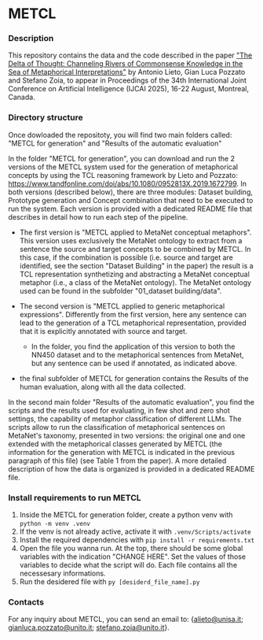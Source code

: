 # METCL

### Description

This repository contains the data and the code described in the paper ["The Delta of Thought: Channeling Rivers of Commonsense Knowledge in the Sea of Metaphorical Interpretations"](https://github.com/StefanoZoia/METCL/blob/main/IJCAI__25_Lieto_Pozzato_Zoia.pdf) by Antonio Lieto, Gian Luca Pozzato and Stefano Zoia, to appear in Proceedings of the 34th International Joint Conference on Artificial Intelligence (IJCAI 2025), 16-22 August, Montreal, Canada. 

### Directory structure

Once dowloaded the repositoty, you will find two main folders called: "METCL for generation" and "Results of the automatic evaluation"

In the folder "METCL for generation", you can download and run the 2 versions of the METCL system used for the generation of metaphorical concepts by using the TCL reasoning framework by Lieto and Pozzato: https://www.tandfonline.com/doi/abs/10.1080/0952813X.2019.1672799. In both versions (described below), there are three modules: Dataset building, Prototype generation and Concept combination that need to be executed to run the system. Each version is provided with a dedicated README file that describes in detail how to run each step of the pipeline.

- The first version is "METCL applied to MetaNet conceptual metaphors". This version uses exclusively the MetaNet ontology to extract from a sentence the source and target concepts to be combined by METCL. In this case, if the combination is possible (i.e. source and target are identified, see the section "Dataset Building" in the paper) the result is a TCL representation synthetizing and abstracting a MetaNet conceptual metaphor (i.e., a class of the MetaNet ontology). The MetaNet ontology used can be found in the subfolder "01_dataset building/data".

- The second version is "METCL applied to generic metaphorical expressions". Differently from the first version, here any sentence can lead to the generation of a TCL metaphorical representation, provided that it is explicitly annotated with source and target.
    - In the folder, you find the application of this version to both the NN450 dataset and to the metaphorical sentences from MetaNet, but any sentence can be used if annotated, as indicated above.

- the final subfolder of METCL for generation contains the Results of the human evaluation, along with all the data collected.

In the second main folder "Results of the automatic evaluation", you find the scripts and the results used for evaluating, in few shot and zero shot settings, the capability of metaphor classification of different LLMs. The scripts allow to run the classification of metaphorical sentences on MetaNet's taxonomy, presented in two versions: the original one and one extended with the metaphorical classes generated by METCL (the information for the generation with METCL is indicated in the previous paragraph of this file) (see Table 1 from the paper). A more detailed description of how the data is organized is provided in a dedicated README file.


### Install requirements to run METCL

1. Inside the METCL for generation folder, create a python venv with `python -m venv .venv`
2. If the venv is not already active, activate it with `.venv/Scripts/activate`
3. Install the required dependencies with `pip install -r requirements.txt`
4. Open the file you wanna run. At the top, there should be some global variables with the indication "CHANGE HERE". Set the values of those variables to decide what the script will do. Each file contains all the necessesary informations.
5. Run the desidered file with `py [desiderd_file_name].py`

### Contacts

For any inquiry about METCL, you can send an email to: {alieto@unisa.it; gianluca.pozzato@unito.it; stefano.zoia@unito.it}.
